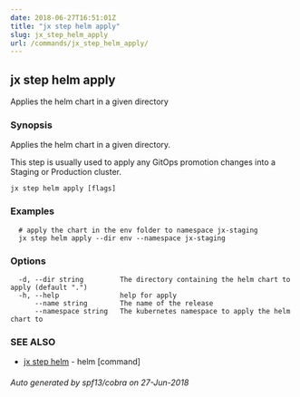 ```yaml
---
date: 2018-06-27T16:51:01Z
title: "jx step helm apply"
slug: jx_step_helm_apply
url: /commands/jx_step_helm_apply/
---
```

## jx step helm apply

Applies the helm chart in a given directory

### Synopsis

Applies the helm chart in a given directory. 

This step is usually used to apply any GitOps promotion changes into a Staging or Production cluster.

```
jx step helm apply [flags]
```

### Examples

```
  # apply the chart in the env folder to namespace jx-staging
  jx step helm apply --dir env --namespace jx-staging
```

### Options

```
  -d, --dir string         The directory containing the helm chart to apply (default ".")
  -h, --help               help for apply
      --name string        The name of the release
      --namespace string   The kubernetes namespace to apply the helm chart to
```

### SEE ALSO

* [jx step helm](/commands/jx_step_helm/)	 - helm [command]

###### Auto generated by spf13/cobra on 27-Jun-2018
